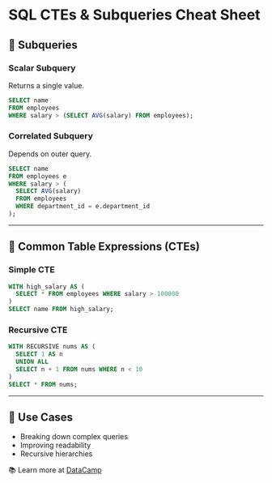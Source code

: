 # SQL CTEs & Subqueries Cheat Sheet

## 🧠 Subqueries

### Scalar Subquery
Returns a single value.
```sql
SELECT name
FROM employees
WHERE salary > (SELECT AVG(salary) FROM employees);
```

### Correlated Subquery
Depends on outer query.
```sql
SELECT name
FROM employees e
WHERE salary > (
  SELECT AVG(salary) 
  FROM employees 
  WHERE department_id = e.department_id
);
```

---

## 🔄 Common Table Expressions (CTEs)

### Simple CTE
```sql
WITH high_salary AS (
  SELECT * FROM employees WHERE salary > 100000
)
SELECT name FROM high_salary;
```

### Recursive CTE
```sql
WITH RECURSIVE nums AS (
  SELECT 1 AS n
  UNION ALL
  SELECT n + 1 FROM nums WHERE n < 10
)
SELECT * FROM nums;
```

---

## 🧩 Use Cases
- Breaking down complex queries
- Improving readability
- Recursive hierarchies

📚 Learn more at [DataCamp](https://www.datacamp.com/tutorial/sql-cte-recursive)
